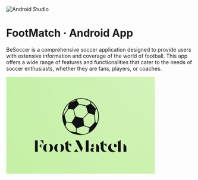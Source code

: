 ![Android Studio](https://img.shields.io/badge/Android-3DDC84?style=for-the-badge&logo=android&logoColor=white)
# FootMatch · Android App

BeSoccer is a comprehensive soccer application designed to provide users with extensive information and coverage of the world of football. 
This app offers a wide range of features and functionalities that cater to the needs of soccer enthusiasts, whether they are fans, players, or coaches.

<img src="https://github.com/miguelglez8/footmatch-sdm/blob/main/Logo.png" width="400">
